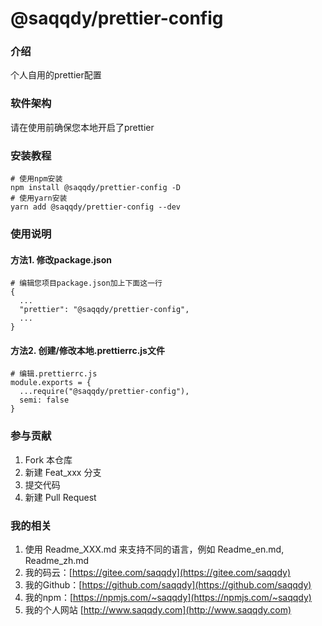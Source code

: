 # @saqqdy/prettier-config

### 介绍
个人自用的prettier配置

### 软件架构
请在使用前确保您本地开启了prettier

### 安装教程

```
# 使用npm安装
npm install @saqqdy/prettier-config -D
# 使用yarn安装
yarn add @saqqdy/prettier-config --dev
```

### 使用说明

#### 方法1. 修改package.json

```
# 编辑您项目package.json加上下面这一行
{
  ...
  "prettier": "@saqqdy/prettier-config",
  ...
}
```

#### 方法2. 创建/修改本地.prettierrc.js文件

```
# 编辑.prettierrc.js
module.exports = {
  ...require("@saqqdy/prettier-config"),
  semi: false
}
```

### 参与贡献

1. Fork 本仓库
2. 新建 Feat_xxx 分支
3. 提交代码
4. 新建 Pull Request


### 我的相关

1. 使用 Readme\_XXX.md 来支持不同的语言，例如 Readme\_en.md, Readme\_zh.md
2. 我的码云：[https://gitee.com/saqqdy](https://gitee.com/saqqdy)
3. 我的Github：[https://github.com/saqqdy](https://github.com/saqqdy)
4. 我的npm：[https://npmjs.com/~saqqdy](https://npmjs.com/~saqqdy)
5. 我的个人网站 [http://www.saqqdy.com](http://www.saqqdy.com)


